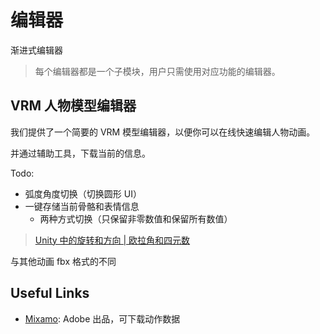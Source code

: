# 编辑器

渐进式编辑器

> 每个编辑器都是一个子模块，用户只需使用对应功能的编辑器。

## VRM 人物模型编辑器

我们提供了一个简要的 VRM 模型编辑器，以便你可以在线快速编辑人物动画。

并通过辅助工具，下载当前的信息。

Todo:

- 弧度角度切换（切换圆形 UI）
- 一键存储当前骨骼和表情信息
  - 两种方式切换（只保留非零数值和保留所有数值）

> [Unity 中的旋转和方向 | 欧拉角和四元数](https://docs.unity3d.com/cn/2019.4/Manual/QuaternionAndEulerRotationsInUnity.html)

与其他动画 fbx 格式的不同

## Useful Links

- [Mixamo](https://www.mixamo.com/): Adobe 出品，可下载动作数据
